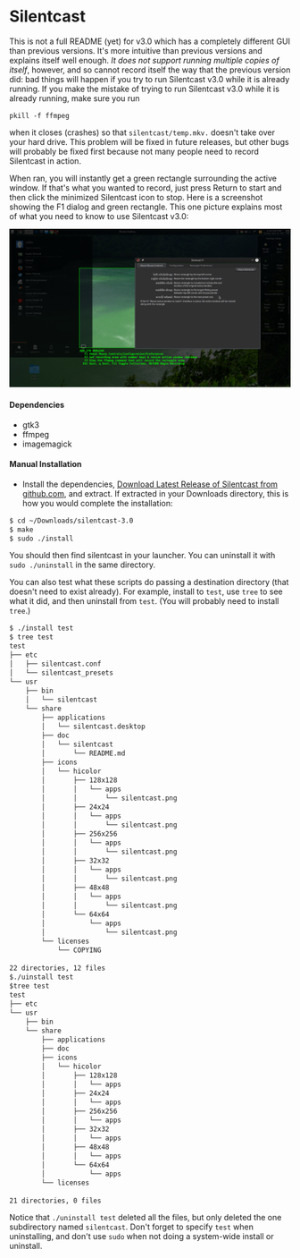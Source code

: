 Silentcast
==========

This is not a full README (yet) for v3.0 which has a completely different GUI than previous versions. 
It's more intuitive than previous versions and explains itself well enough.
*It does not support running multiple copies of itself*, however, and so cannot record itself the way that 
the previous version did: bad things will happen if you try to run Silentcast v3.0 while it is already running.
If you make the mistake of trying to run Silentcast v3.0 while it is already running, make sure you run

    pkill -f ffmpeg

when it closes (crashes) so that `silentcast/temp.mkv.` doesn't take over your hard drive. 
This problem will be fixed in future releases, but other bugs will probably be fixed first because not many 
people need to record Silentcast in action.

When ran, you will instantly get a green rectangle surrounding the active window. If that's what you wanted to
record, just press Return to start and then click the minimized Silentcast icon to stop. Here is a screenshot
showing the F1 dialog and green rectangle. This one picture explains most of what you need to know to use Silentcast v3.0:

![Silencast_v3.0_Screenshot.png](Silencast_v3.0_Screenshot.png)

#### Dependencies
- gtk3
- ffmpeg
- imagemagick

#### Manual Installation
- Install the dependencies, [Download Latest Release of Silentcast from github.com](https://github.com/colinkeenan/silentcast/releases/latest), and extract. If extracted in your Downloads directory, this is how you would complete the installation:

```
$ cd ~/Downloads/silentcast-3.0
$ make
$ sudo ./install
```

You should then find silentcast in your launcher. You can uninstall it with `sudo ./uninstall` in the same directory.

You can also test what these scripts do passing a destination directory (that doesn't need to exist already).
For example, install to `test`, use `tree` to see what it did, and then uninstall from `test`. (You will probably need to install `tree`.)

```
$ ./install test
$ tree test
test
├── etc
│   ├── silentcast.conf
│   └── silentcast_presets
└── usr
    ├── bin
    │   └── silentcast
    └── share
        ├── applications
        │   └── silentcast.desktop
        ├── doc
        │   └── silentcast
        │       └── README.md
        ├── icons
        │   └── hicolor
        │       ├── 128x128
        │       │   └── apps
        │       │       └── silentcast.png
        │       ├── 24x24
        │       │   └── apps
        │       │       └── silentcast.png
        │       ├── 256x256
        │       │   └── apps
        │       │       └── silentcast.png
        │       ├── 32x32
        │       │   └── apps
        │       │       └── silentcast.png
        │       ├── 48x48
        │       │   └── apps
        │       │       └── silentcast.png
        │       └── 64x64
        │           └── apps
        │               └── silentcast.png
        └── licenses
            └── COPYING

22 directories, 12 files
$./uinstall test
$tree test
test
├── etc
└── usr
    ├── bin
    └── share
        ├── applications
        ├── doc
        ├── icons
        │   └── hicolor
        │       ├── 128x128
        │       │   └── apps
        │       ├── 24x24
        │       │   └── apps
        │       ├── 256x256
        │       │   └── apps
        │       ├── 32x32
        │       │   └── apps
        │       ├── 48x48
        │       │   └── apps
        │       └── 64x64
        │           └── apps
        └── licenses

21 directories, 0 files
```

Notice that `./uninstall test` deleted all the files, but only deleted the one subdirectory named `silentcast`. Don't forget to specify `test` when uninstalling, and don't use `sudo` when not doing a system-wide install or uninstall.
